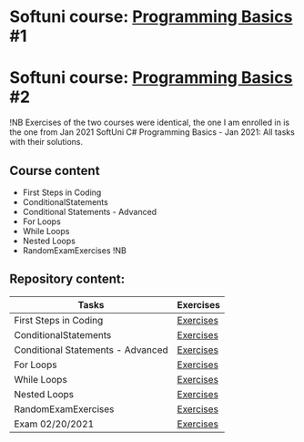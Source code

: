# Softuni course: [Programming Basics](https://softuni.bg/trainings/3070/programming-basics-with-c-sharp-november-2020) #1
# Softuni course: [Programming Basics](https://softuni.bg/trainings/3199/programming-basics-with-csharp-january-2021) #2
!NB Exercises of the two courses were identical, the one I am enrolled in is the one from Jan 2021
SoftUni C# Programming Basics - Jan 2021: All tasks with their solutions.

## Course content

- First Steps in Coding
- ConditionalStatements
- Conditional Statements - Advanced
- For Loops
- While Loops
- Nested Loops
- RandomExamExercises !NB

## Repository content:

Tasks                            | Exercises
---------------------------------|----------
First Steps in Coding            | [Exercises](https://github.com/donchodonev/SoftUni-CSharp-Programming-Basics-Nov-2020/tree/master/TaskConditionResources/1.FirstStepsInCoding)
ConditionalStatements 	         | [Exercises](https://github.com/donchodonev/SoftUni-CSharp-Programming-Basics-Nov-2020/tree/master/TaskConditionResources/2.ConditionalStatements)
Conditional Statements - Advanced| [Exercises](https://github.com/donchodonev/SoftUni-CSharp-Programming-Basics-Nov-2020/tree/master/TaskConditionResources/3.NestedConditionalStatements)
For Loops                        | [Exercises](https://github.com/donchodonev/SoftUni-CSharp-Programming-Basics-Nov-2020/tree/master/TaskConditionResources/4.ForLoops)
While Loops                      | [Exercises](https://github.com/donchodonev/SoftUni-CSharp-Programming-Basics-Nov-2020/tree/master/TaskConditionResources/5.WhileLoops)
Nested Loops                     | [Exercises](https://github.com/donchodonev/SoftUni-CSharp-Programming-Basics-Nov-2020/tree/master/TaskConditionResources/6.NestedLoops)
RandomExamExercises              | [Exercises](https://github.com/donchodonev/SoftUni-CSharp-Programming-Basics-Nov-2020/blob/master/RandomPre-ExamExercises/Links%20to%20problems.txt)
Exam 02/20/2021                  | [Exercises](https://github.com/donchodonev/SoftUni-CSharp-Programming-Basics-Nov-2020/tree/master/TaskConditionResources/7.ExamTasks)





